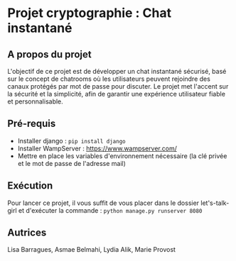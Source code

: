 # Projet cryptographie : Chat instantané

## A propos du projet
L'objectif de ce projet est de développer un chat instantané sécurisé, basé sur le concept de chatrooms où les utilisateurs peuvent rejoindre des canaux protégés par mot de passe pour discuter.
Le projet met l'accent sur la sécurité et la simplicité, afin de garantir une expérience utilisateur fiable et personnalisable.

## Pré-requis
- Installer django : ```pip install django```
- Installer WampServer : https://www.wampserver.com/
- Mettre en place les variables d'environnement nécessaire (la clé privée et le mot de passe de l'adresse mail)

## Exécution
Pour lancer ce projet, il vous suffit de vous placer dans le dossier let's-talk-girl et d'exécuter la commande :  ```python manage.py runserver 8080```

## Autrices
Lisa Barragues, Asmae Belmahi, Lydia Alik, Marie Provost